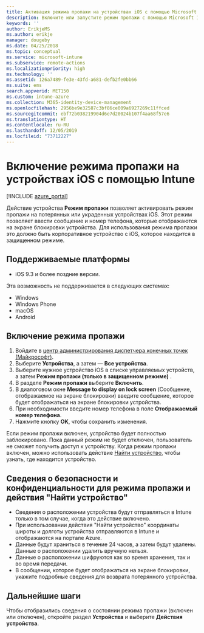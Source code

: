 ```yaml
---
title: Активация режима пропажи на устройствах iOS с помощью Microsoft Intune — Azure | Документация Майкрософт
description: Включите или запустите режим пропажи с помощью Microsoft Intune, чтобы настроить сообщение, которое будет отображаться на экране блокировки потерянного или украденного устройства iOS. И ознакомьтесь со сведениями о безопасности и конфиденциальности при использовании действия "Режим пропажи".
keywords: ''
author: ErikjeMS
ms.author: erikje
manager: dougeby
ms.date: 04/25/2018
ms.topic: conceptual
ms.service: microsoft-intune
ms.subservice: remote-actions
ms.localizationpriority: high
ms.technology: ''
ms.assetid: 126a7489-fe3e-43fd-a681-defb2fe0bb66
ms.suite: ems
search.appverid: MET150
ms.custom: intune-azure
ms.collection: M365-identity-device-management
ms.openlocfilehash: 2956be9e32587c3bf86ce009a6927269c11ffced
ms.sourcegitcommit: ebf72b038219904d6e7d20024b107f4aa68f57e6
ms.translationtype: HT
ms.contentlocale: ru-RU
ms.lasthandoff: 12/05/2019
ms.locfileid: "73712227"
---
```

# <a name="enable-lost-mode-on-ios-devices-with-intune"></a>Включение режима пропажи на устройствах iOS с помощью Intune

[!INCLUDE [azure_portal](../includes/azure_portal.md)]

Действие устройства **Режим пропажи** позволяет активировать режим пропажи на потерянных или украденных устройствах iOS. Этот режим позволяет ввести сообщение и номер телефона, которые отображаются на экране блокировки устройства. Для использования режима пропажи это должно быть корпоративное устройство с iOS, которое находится в защищенном режиме.

## <a name="supported-platforms"></a>Поддерживаемые платформы

- iOS 9.3 и более поздние версии.

Эта возможность не поддерживается в следующих системах: 
- Windows
- Windows Phone
- macOS
- Android

## <a name="enable-lost-mode"></a>Включение режима пропажи

1. Войдите в [центр администрирования диспетчера конечных точек (Майкрософт)](https://go.microsoft.com/fwlink/?linkid=2109431).
3. Выберите **Устройства**, а затем — **Все устройства**.
4. Выберите нужное устройство iOS в списке управляемых устройств, а затем **Режим пропажи (только в защищенном режиме)** .
5. В разделе **Режим пропажи** выберите **Включить**.
6. В диалоговом окне **Message to display on lock screen** (Сообщение, отображаемое на экране блокировки) введите сообщение, которое будет отображаться на экране блокировки устройства.
7. При необходимости введите номер телефона в поле **Отображаемый номер телефона**.
6. Нажмите кнопку **OK**, чтобы сохранить изменения.

Если режим пропажи включен, устройство будет полностью заблокировано. Пока данный режим не будет отключен, пользователь не сможет получить доступ к устройству. Когда режим пропажи включен, можно использовать действие [Найти устройство](device-locate.md), чтобы узнать, где находится устройство.

## <a name="security-and-privacy-information-for-the-lost-mode-and-locate-device-actions"></a>Сведения о безопасности и конфиденциальности для режима пропажи и действия "Найти устройство"
- Сведения о расположении устройства будут отправляться в Intune только в том случае, когда это действие включено.
- При использовании действия "Найти устройство" координаты широты и долготы устройства отправляются в Intune и отображаются на портале Azure.
- Данные будут храниться в течение 24 часов, а затем будут удалены. Данные о расположении удалить вручную нельзя.
- Данные о расположении шифруются как во время хранения, так и во время передачи.
- В сообщении, которое будет отображаться на экране блокировки, укажите подробные сведения для возврата потерянного устройства.

## <a name="next-steps"></a>Дальнейшие шаги

Чтобы отобразились сведения о состоянии режима пропажи (включен или отключен), откройте раздел **Устройства** и выберите **Действия устройства**.
